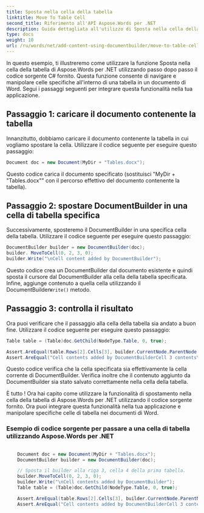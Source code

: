 ```yaml
---
title: Sposta nella cella della tabella
linktitle: Move To Table Cell
second_title: Riferimento all'API Aspose.Words per .NET
description: Guida dettagliata all'utilizzo di Sposta nella cella della tabella in Aspose.Words per .NET
type: docs
weight: 10
url: /ru/words/net/add-content-using-documentbuilder/move-to-table-cell/
---
```


In questo esempio, ti illustreremo come utilizzare la funzione Sposta nella cella della tabella di Aspose.Words per .NET utilizzando passo dopo passo il codice sorgente C# fornito. Questa funzione consente di navigare e manipolare celle specifiche all'interno di una tabella in un documento di Word. Segui i passaggi seguenti per integrare questa funzionalità nella tua applicazione.

## Passaggio 1: caricare il documento contenente la tabella

Innanzitutto, dobbiamo caricare il documento contenente la tabella in cui vogliamo spostare la cella. Utilizzare il codice seguente per eseguire questo passaggio:

```csharp
Document doc = new Document(MyDir + "Tables.docx");
```

Questo codice carica il documento specificato (sostituisci "MyDir + "Tables.docx"" con il percorso effettivo del documento contenente la tabella).

## Passaggio 2: spostare DocumentBuilder in una cella di tabella specifica

Successivamente, sposteremo il DocumentBuilder in una specifica cella della tabella. Utilizzare il codice seguente per eseguire questo passaggio:

```csharp
DocumentBuilder builder = new DocumentBuilder(doc);
builder. MoveToCell(0, 2, 3, 0);
builder.Write("\nCell content added by DocumentBuilder");
```

 Questo codice crea un DocumentBuilder dal documento esistente e quindi sposta il cursore dal DocumentBuilder alla cella della tabella specificata. Infine, aggiunge contenuto a quella cella utilizzando il DocumentBuilder`Write()` metodo.

## Passaggio 3: controlla il risultato

Ora puoi verificare che il passaggio alla cella della tabella sia andato a buon fine. Utilizzare il codice seguente per eseguire questo passaggio:

```csharp
Table table = (Table)doc.GetChild(NodeType.Table, 0, true);

Assert.AreEqual(table.Rows[2].Cells[3], builder.CurrentNode.ParentNode.ParentNode);
Assert.AreEqual("Cell contents added by DocumentBuilderCell 3 contents\a", table.Rows[2].Cells[3].GetText().Trim());
```

Questo codice verifica che la cella specificata sia effettivamente la cella corrente di DocumentBuilder. Verifica inoltre che il contenuto aggiunto da DocumentBuilder sia stato salvato correttamente nella cella della tabella.

È tutto ! Ora hai capito come utilizzare la funzionalità di spostamento nella cella della tabella di Aspose.Words per .NET utilizzando il codice sorgente fornito. Ora puoi integrare questa funzionalità nella tua applicazione e manipolare specifiche celle di tabella nei documenti di Word.


### Esempio di codice sorgente per passare a una cella di tabella utilizzando Aspose.Words per .NET


```csharp

	Document doc = new Document(MyDir + "Tables.docx");
	DocumentBuilder builder = new DocumentBuilder(doc);

	// Sposta il builder alla riga 3, cella 4 della prima tabella.
	builder.MoveToCell(0, 2, 3, 0);
	builder.Write("\nCell contents added by DocumentBuilder");
	Table table = (Table)doc.GetChild(NodeType.Table, 0, true);

	Assert.AreEqual(table.Rows[2].Cells[3], builder.CurrentNode.ParentNode.ParentNode);
	Assert.AreEqual("Cell contents added by DocumentBuilderCell 3 contents\a", table.Rows[2].Cells[3].GetText().Trim());

```
